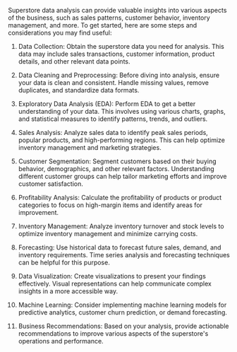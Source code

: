 Superstore data analysis can provide valuable insights into various aspects of the business, such as sales patterns, customer behavior, inventory management, and more. To get started, here are some steps and considerations you may find useful:

1. Data Collection: Obtain the superstore data you need for analysis. This data may include sales transactions, customer information, product details, and other relevant data points.

2. Data Cleaning and Preprocessing: Before diving into analysis, ensure your data is clean and consistent. Handle missing values, remove duplicates, and standardize data formats.

3. Exploratory Data Analysis (EDA): Perform EDA to get a better understanding of your data. This involves using various charts, graphs, and statistical measures to identify patterns, trends, and outliers.

4. Sales Analysis: Analyze sales data to identify peak sales periods, popular products, and high-performing regions. This can help optimize inventory management and marketing strategies.

5. Customer Segmentation: Segment customers based on their buying behavior, demographics, and other relevant factors. Understanding different customer groups can help tailor marketing efforts and improve customer satisfaction.

6. Profitability Analysis: Calculate the profitability of products or product categories to focus on high-margin items and identify areas for improvement.

7. Inventory Management: Analyze inventory turnover and stock levels to optimize inventory management and minimize carrying costs.

8. Forecasting: Use historical data to forecast future sales, demand, and inventory requirements. Time series analysis and forecasting techniques can be helpful for this purpose.

9. Data Visualization: Create visualizations to present your findings effectively. Visual representations can help communicate complex insights in a more accessible way.

10. Machine Learning: Consider implementing machine learning models for predictive analytics, customer churn prediction, or demand forecasting.

11. Business Recommendations: Based on your analysis, provide actionable recommendations to improve various aspects of the superstore's operations and performance.
